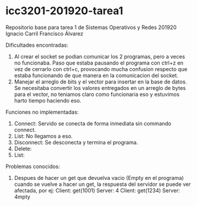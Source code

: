 # icc3201-201920-tarea1
Repositorio base para tarea 1 de Sistemas Operativos y Redes 201920
Ignacio Carril
Francisco Álvarez

Dificultades encontradas: 
1. Al crear el socket se podian comunicar los 2 programas, pero a veces no funcionaba. Paso que estaba pausando el programa con ctrl+z en vez de cerrarlo con ctrl+c, provocando mucha confusion respecto que estaba funcionando de que manera en la comunicacion del socket.
2. Manejar el arreglo de bits y el vector para insertar en la base de datos. Se necesitaba convertir los valores entregados en un arreglo de bytes para el vector, no teniamos claro como funcionaria eso y estuvimos harto tiempo haciendo eso.


Funciones no implementadas:
1. Connect: Servido se conecta de forma inmediata sin commando connect.
2. List: No llegamos a eso.
3. Disconnect: Se desconecta y termina el programa.
4. Delete: 
5. List:

Problemas conocidos:
1. Despues de hacer un get que devuelva vacio (Empty en el programa) cuando se vuelve a hacer un get, la respuesta del servidor se puede ver afectada, por ej: 
Client: get(1001)
Server: 4
Client: get(1234)
Server: 4mpty
